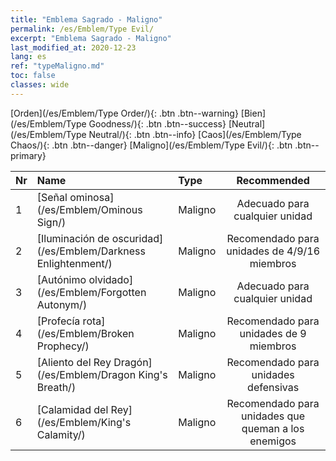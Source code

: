 ```yaml
---
title: "Emblema Sagrado - Maligno"
permalink: /es/Emblem/Type Evil/
excerpt: "Emblema Sagrado - Maligno"
last_modified_at: 2020-12-23
lang: es
ref: "typeMaligno.md"
toc: false
classes: wide
---
```


  [Orden](/es/Emblem/Type Order/){: .btn .btn--warning}   [Bien](/es/Emblem/Type Goodness/){: .btn .btn--success}   [Neutral](/es/Emblem/Type Neutral/){: .btn .btn--info}   [Caos](/es/Emblem/Type Chaos/){: .btn .btn--danger}   [Maligno](/es/Emblem/Type Evil/){: .btn .btn--primary} 

  |  Nr  |             Name            |    Type    |   Recommended   |
  |:-----|:----------------------------|:-----------|:---------------:|
  | 1 | [Señal ominosa](/es/Emblem/Ominous Sign/) | Maligno | Adecuado para cualquier unidad | 
  | 2 | [Iluminación de oscuridad](/es/Emblem/Darkness Enlightenment/) | Maligno | Recomendado para unidades de 4/9/16 miembros | 
  | 3 | [Autónimo olvidado](/es/Emblem/Forgotten Autonym/) | Maligno | Adecuado para cualquier unidad | 
  | 4 | [Profecía rota](/es/Emblem/Broken Prophecy/) | Maligno | Recomendado para unidades de 9 miembros | 
  | 5 | [Aliento del Rey Dragón](/es/Emblem/Dragon King's Breath/) | Maligno | Recomendado para unidades defensivas | 
  | 6 | [Calamidad del Rey](/es/Emblem/King's Calamity/) | Maligno | Recomendado para unidades que queman a los enemigos | 

